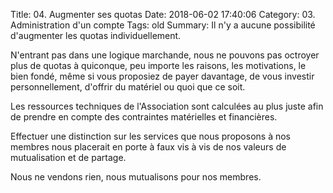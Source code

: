 Title: 04. Augmenter ses quotas 
Date: 2018-06-02 17:40:06
Category: 03. Administration d'un compte
Tags: old
Summary: Il n'y a aucune possibilité d'augmenter les quotas individuellement.


N'entrant pas dans une logique marchande, nous ne pouvons pas octroyer plus de quotas à quiconque, peu importe les raisons, les motivations, le bien fondé, même si vous proposiez de payer davantage, de vous investir personnellement, d'offrir du matériel ou quoi que ce soit.

Les ressources techniques de l'Association sont calculées au plus juste afin de prendre en compte des contraintes matérielles et financières.

Effectuer une distinction sur les services que nous proposons à nos membres nous placerait en porte à faux vis à vis de nos valeurs de mutualisation et de partage.

Nous ne vendons rien, nous mutualisons pour nos membres.